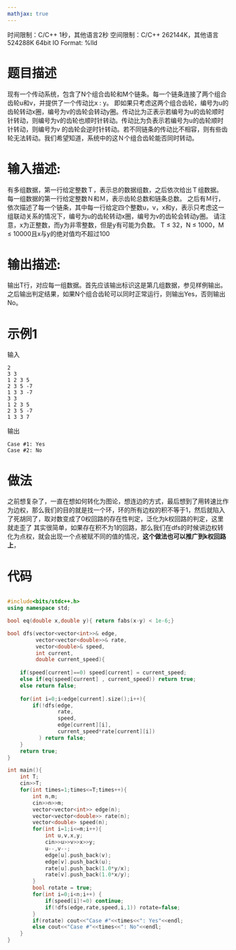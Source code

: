 ```yaml
---
mathjax: true
---
```



时间限制：C/C++ 1秒，其他语言2秒
空间限制：C/C++ 262144K，其他语言524288K
64bit IO Format: %lld
# 题目描述 
现有一个传动系统，包含了N个组合齿轮和M个链条。每一个链条连接了两个组合齿轮u和v，并提供了一个传动比x  : y。
即如果只考虑这两个组合齿轮，编号为u的齿轮转动x圈，编号为v的齿轮会转动y圈。传动比为正表示若编号为u的齿轮顺时针转动，则编号为v的齿轮也顺时针转动。传动比为负表示若编号为u的齿轮顺时针转动，则编号为v 的齿轮会逆时针转动。若不同链条的传动比不相容，则有些齿轮无法转动。我们希望知道，系统中的这Ｎ个组合齿轮能否同时转动。
<!-- more -->
# 输入描述:
有多组数据，第一行给定整数Ｔ，表示总的数据组数，之后依次给出Ｔ组数据。
每一组数据的第一行给定整数Ｎ和Ｍ，表示齿轮总数和链条总数。
之后有Ｍ行，依次描述了每一个链条，其中每一行给定四个整数u，v，x和y，表示只考虑这一组联动关系的情况下，编号为u的齿轮转动x圈，编号为v的齿轮会转动y圈。
请注意，x为正整数，而y为非零整数，但是y有可能为负数。
T ≤ 32，N ≤ 1000，M ≤ 10000且x与y的绝对值均不超过100
# 输出描述:
输出T行，对应每一组数据。首先应该输出标识这是第几组数据，参见样例输出。之后输出判定结果，如果N个组合齿轮可以同时正常运行，则输出Yes，否则输出No。
# 示例1
输入
```input
2
3 3
1 2 3 5
2 3 5 -7
1 3 3 -7
3 3
1 2 3 5
2 3 5 -7
1 3 3 7
```
输出
```output
Case #1: Yes
Case #2: No
```

# 做法
之前想复杂了，一直在想如何转化为图论，想连边的方式，最后想到了用转速比作为边权，那么我们的目的就是找一个环，环的所有边权的积不等于1，然后就陷入了死胡同了，取对数变成了0权回路的存在性判定，泛化为k权回路的判定，这里就走歪了
其实很简单，如果存在积不为1的回路，那么我们在dfs的时候讲边权转化为点权，就会出现一个点被赋不同的值的情况，**这个做法也可以推广到k权回路上**，

# 代码
```cpp

#include<bits/stdc++.h>
using namespace std;

bool eq(double x,double y){ return fabs(x-y) < 1e-6;}

bool dfs(vector<vector<int>>& edge,
         vector<vector<double>>& rate,
         vector<double>& speed,
         int current,
         double current_speed){
    
    if(speed[current]==0) speed[current] = current_speed;
    else if(eq(speed[current] , current_speed)) return true;
    else return false;
    
    for(int i=0;i<edge[current].size();i++){
        if(!dfs(edge,
                rate,
                speed,
                edge[current][i],
                current_speed*rate[current][i])
          ) return false;
    }
    return true;
}

int main(){
    int T;
    cin>>T;
    for(int times=1;times<=T;times++){
        int n,m;
        cin>>n>>m;
        vector<vector<int>> edge(n);
        vector<vector<double>> rate(n);
        vector<double> speed(n);
        for(int i=1;i<=m;i++){
            int u,v,x,y;
            cin>>u>>v>>x>>y;
            u--,v--;
            edge[u].push_back(v);
            edge[v].push_back(u);
            rate[u].push_back(1.0*y/x);
            rate[v].push_back(1.0*x/y);
        }
        bool rotate = true;
        for(int i=0;i<n;i++) {
            if(speed[i]!=0) continue;
            if(!dfs(edge,rate,speed,i,1)) rotate=false;
        }
        if(rotate) cout<<"Case #"<<times<<": Yes"<<endl;
        else cout<<"Case #"<<times<<": No"<<endl;
    }
}




```
